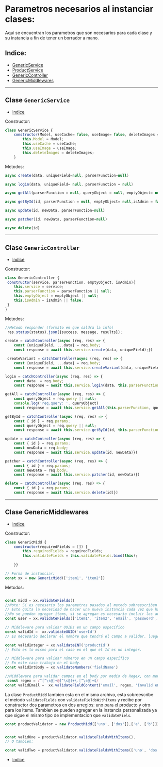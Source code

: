 # Parametros necesarios al instanciar clases:

Aqui se encuentran los parametros que son necesarios para cada clase y su instancia a fin de tener un borrador a mano.

## Indice:

- [GenericService](#clase-genericservice)
- [ProductService](#usuarios)
- [GenericController](#clase-genericcontroller)
- [GenericMiddlewares](#clase-genericmiddlewares)

<hr>

## Clase `GenericService`

- [Indice](#indice)

Constructor:

```javascript
class GenericService {
    constructor(Model, useCache= false, useImage= false, deleteImages = null) {
        this.Model = Model;
        this.useCache = useCache;
        this.useImage = useImage;
        this.deleteImages = deleteImages;
    }
```
Metodos: 
```javascript
async create(data, uniqueField=null, parserFunction=null) 

async login(data, uniqueField= null, parserFunction = null)

async getAll(parserFunction = null, queryObject = null, emptyObject= null, isAdmin = false)

async getById(id, parserFunction = null, emptyObject= null,isAdmin = false)

async update(id, newData, parserFunction=null) 

async patcher(id, newData, parserFunction=null)

async delete(id)

```


<hr>

## Clase `GenericController`

- [Indice](#indice)

Constructor: 

```javascript
class GenericController {
 constructor(service, parserFunction, emptyObject, isAdmin){
    this.service = service;
    this.parserFunction = parserFunction || null;
    this.emptyObject = emptyObject || null;
    this.isAdmin = isAdmin || false;
 }
}
```

Metodos: 

```javascript
//Metodo responder (formato en que saldra la info)
 res.status(status).json({success, message, results});

create = catchController(async (req, res) => {
    const {uniqueField, ...data} = req.body;
    const response = await this.service.create(data, uniqueField);})

 createVariant = catchController(async (req, res) => {
    const {uniqueField, ...data} = req.body;
    const response = await this.service.createVariant(data, uniqueField);})

login = catchController(async (req, res) => {
    const data  = req.body;
    const response = await this.service.login(data, this.parserFunction)})

getAll = catchController(async (req, res) => {
    const queryObject = req.query || null;
    console.log('req.query: ', queryObject)
    const response = await this.service.getAll(this.parserFunction, queryObject, this.emptyObject, this.isAdmin)})

getById = catchController(async (req, res) => {
    const { id } = req.params;
    const queryObject = req.query || null;
    const response = await this.service.getById(id, this.parserFunction, queryObject, this.isAdmin)})

update = catchController(async (req, res) => {
    const { id } = req.params;
    const newData = req.body;
    const response = await this.service.update(id, newData)})

patcher = catchController(async (req, res) => {
    const { id } = req.params;
    const newData = req.body;
    const response = await this.service.patcher(id, newData)})

delete = catchController(async (req, res) => {
    const { id } = req.params;
    const response = await this.service.delete(id)})


```

<hr>

## Clase GenericMiddlewares

- [Indice](#indice)

Constructor: 

```javascript
class GenericMidd {
    constructor(requiredFields = []) {
        this.requiredFields = requiredFields;
        this.validateFields = this.validateFields.bind(this);
        
    }}

// Forma de instanciar:
const xx = new GenericMidd(['item1', 'item2'])

```
Metodos: 

```javascript

const midd = xx.validateFields()
//Note: Si es necesario los paremetros pasados al metodo sobreescriben en ese caso los del contructor.
// Esto quita la necesidad de hacer una nueva instancia cada vez que hay que validar un nuevo campo.
//No se pueden agregar items, si se agregan es necesario incluir los antiguos tambien.
const user = xx.validateFields(['item1', 'item2', 'email', 'password', 'etc...'])

// Middleware para validar UUIDs en un campo específico
const validId =  xx.validateUUID('userId') 
// Es necesario declarar el nombre que tendrá el campo a validar, luego validId puede usarse directamente.

const validInteger = xx.validateINT('productId')
// Esto es lo mismo para el caso en el que el Id es un integer.

// Middleware para validar números en un campo específico
// En este caso trabaja en el body.
const validIntBody = xx.validateNumbers('fieldName') 

//Middleware para validar campos en el body por medio de Regex, con mensaje de error personalizado
 const regex = /^[^\s@]+@[^\s@]+\.[^\s@]+$/
const validEmail =  xx.validateFieldContent('email', regex, 'Invalid email format')


```

La clase `ProductMidd` tambien esta en el mismo archivo, esta sobreescribe el metodo `validateFields` con `validateFieldsWithItems` y recibe por constructor dos parametros en dos arreglos: uno para el producto y otro para los items. Tambien se pueden agregar en la instancia personalizada ya que sigue el mismo tipo de implementacion que `validateFiels`.

```javascript
const productValidator = new ProductMidd(['uno', ['dos']],['a', ['b']])


const validOne = productValidator.validateFieldsWithItems(),
// O tambien:

const validTwo = productValidator.validateFieldsWithItems(['uno', 'dos', 'tres'], ['a', 'b', 'c', 'd']),
```

- [Indice](#indice)